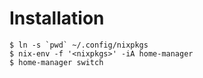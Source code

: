 # Installation

```
$ ln -s `pwd` ~/.config/nixpkgs
$ nix-env -f '<nixpkgs>' -iA home-manager
$ home-manager switch
```
